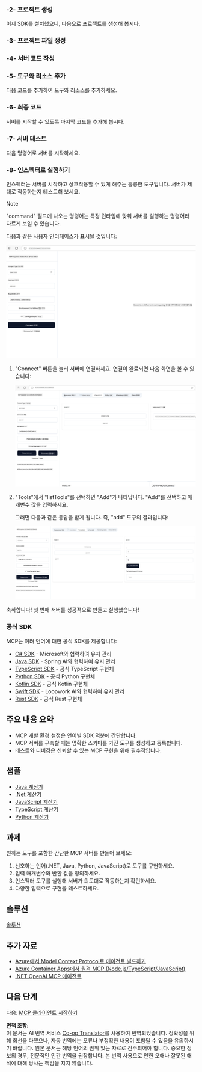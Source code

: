 <!--
CO_OP_TRANSLATOR_METADATA:
{
  "original_hash": "f01d4263fc6eec331615fef42429b720",
  "translation_date": "2025-06-18T18:17:20+00:00",
  "source_file": "03-GettingStarted/01-first-server/README.md",
  "language_code": "ko"
}
-->
### -2- 프로젝트 생성

이제 SDK를 설치했으니, 다음으로 프로젝트를 생성해 봅시다.

### -3- 프로젝트 파일 생성

### -4- 서버 코드 작성

### -5- 도구와 리소스 추가

다음 코드를 추가하여 도구와 리소스를 추가하세요.

### -6- 최종 코드

서버를 시작할 수 있도록 마지막 코드를 추가해 봅시다.

### -7- 서버 테스트

다음 명령어로 서버를 시작하세요.

### -8- 인스펙터로 실행하기

인스펙터는 서버를 시작하고 상호작용할 수 있게 해주는 훌륭한 도구입니다. 서버가 제대로 작동하는지 테스트해 보세요.

> [!NOTE]
> "command" 필드에 나오는 명령어는 특정 런타임에 맞춰 서버를 실행하는 명령어라 다르게 보일 수 있습니다.

다음과 같은 사용자 인터페이스가 표시될 것입니다:

![Connect](../../../../translated_images/connect.141db0b2bd05f096fb1dd91273771fd8b2469d6507656c3b0c9df4b3c5473929.ko.png)

1. "Connect" 버튼을 눌러 서버에 연결하세요.
   연결이 완료되면 다음 화면을 볼 수 있습니다:

   ![Connected](../../../../translated_images/connected.73d1e042c24075d386cacdd4ee7cd748c16364c277d814e646ff2f7b5eefde85.ko.png)

2. "Tools"에서 "listTools"를 선택하면 "Add"가 나타납니다. "Add"를 선택하고 매개변수 값을 입력하세요.

   그러면 다음과 같은 응답을 받게 됩니다. 즉, "add" 도구의 결과입니다:

   ![Result of running add](../../../../translated_images/ran-tool.a5a6ee878c1369ec1e379b81053395252a441799dbf23416c36ddf288faf8249.ko.png)

축하합니다! 첫 번째 서버를 성공적으로 만들고 실행했습니다!

### 공식 SDK

MCP는 여러 언어에 대한 공식 SDK를 제공합니다:

- [C# SDK](https://github.com/modelcontextprotocol/csharp-sdk) - Microsoft와 협력하여 유지 관리
- [Java SDK](https://github.com/modelcontextprotocol/java-sdk) - Spring AI와 협력하여 유지 관리
- [TypeScript SDK](https://github.com/modelcontextprotocol/typescript-sdk) - 공식 TypeScript 구현체
- [Python SDK](https://github.com/modelcontextprotocol/python-sdk) - 공식 Python 구현체
- [Kotlin SDK](https://github.com/modelcontextprotocol/kotlin-sdk) - 공식 Kotlin 구현체
- [Swift SDK](https://github.com/modelcontextprotocol/swift-sdk) - Loopwork AI와 협력하여 유지 관리
- [Rust SDK](https://github.com/modelcontextprotocol/rust-sdk) - 공식 Rust 구현체

## 주요 내용 요약

- MCP 개발 환경 설정은 언어별 SDK 덕분에 간단합니다.
- MCP 서버를 구축할 때는 명확한 스키마를 가진 도구를 생성하고 등록합니다.
- 테스트와 디버깅은 신뢰할 수 있는 MCP 구현을 위해 필수적입니다.

## 샘플

- [Java 계산기](../samples/java/calculator/README.md)
- [.Net 계산기](../../../../03-GettingStarted/samples/csharp)
- [JavaScript 계산기](../samples/javascript/README.md)
- [TypeScript 계산기](../samples/typescript/README.md)
- [Python 계산기](../../../../03-GettingStarted/samples/python)

## 과제

원하는 도구를 포함한 간단한 MCP 서버를 만들어 보세요:

1. 선호하는 언어(.NET, Java, Python, JavaScript)로 도구를 구현하세요.
2. 입력 매개변수와 반환 값을 정의하세요.
3. 인스펙터 도구를 실행해 서버가 의도대로 작동하는지 확인하세요.
4. 다양한 입력으로 구현을 테스트하세요.

## 솔루션

[솔루션](./solution/README.md)

## 추가 자료

- [Azure에서 Model Context Protocol로 에이전트 빌드하기](https://learn.microsoft.com/azure/developer/ai/intro-agents-mcp)
- [Azure Container Apps에서 원격 MCP (Node.js/TypeScript/JavaScript)](https://learn.microsoft.com/samples/azure-samples/mcp-container-ts/mcp-container-ts/)
- [.NET OpenAI MCP 에이전트](https://learn.microsoft.com/samples/azure-samples/openai-mcp-agent-dotnet/openai-mcp-agent-dotnet/)

## 다음 단계

다음: [MCP 클라이언트 시작하기](/03-GettingStarted/02-client/README.md)

**면책 조항**:  
이 문서는 AI 번역 서비스 [Co-op Translator](https://github.com/Azure/co-op-translator)를 사용하여 번역되었습니다. 정확성을 위해 최선을 다했으나, 자동 번역에는 오류나 부정확한 내용이 포함될 수 있음을 유의하시기 바랍니다. 원본 문서는 해당 언어의 권위 있는 자료로 간주되어야 합니다. 중요한 정보의 경우, 전문적인 인간 번역을 권장합니다. 본 번역 사용으로 인한 오해나 잘못된 해석에 대해 당사는 책임을 지지 않습니다.